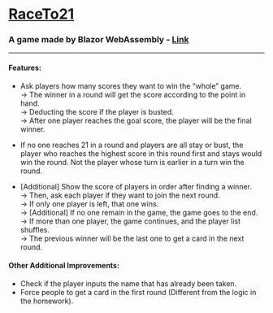 
# [RaceTo21](https://matiffeder.github.io/RaceTo21_Blazor/)
### A game made by Blazor WebAssembly - [Link](https://matiffeder.github.io/RaceTo21_Blazor/)
---
#### Features:  
* Ask players how many scores they want to win the “whole” game.  
→ The winner in a round will get the score according to the point in hand.  
→ Deducting the score if the player is busted.  
→ After one player reaches the goal score, the player will be the final winner.  

* If no one reaches 21 in a round and players are all stay or bust, the player who reaches the highest score in this round first and stays would win the round. Not the player whose turn is earlier in a turn win the round. 

* [Additional] Show the score of players in order after finding a winner.  
→ Then, ask each player if they want to join the next round.  
→ If only one player is left, that one wins.  
→ [Additional] If no one remain in the game, the game goes to the end.  
→ If more than one player, the game continues, and the player list shuffles.  
→ The previous winner will be the last one to get a card in the next round. 

#### Other Additional Improvements:
* Check if the player inputs the name that has already been taken.
* Force people to get a card in the first round (Different from the logic in the homework).
